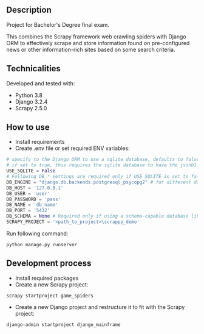 ## Description
Project for Bachelor's Degree final exam.

This combines the Scrapy framework web crawling spiders with Django ORM to effectively scrape and store information 
found on pre-configured news or other information-rich sites based on some search criteria.

## Technicalities
Developed and tested with:
-  Python 3.8
-  Django 3.2.4
-  Scrapy 2.5.0

## How to use
- Install requirements
- Create .env file or set required ENV variables:
```python
# specify to the Django ORM to use a sqlite database, defaults to false; 
# if set to true, this requires the sqlite database to have the jsonb1 update/patch
USE_SQLITE = False 
# Following DB_* settings are required only if USE_SQLITE is set to false
DB_ENGINE = "django.db.backends.postgresql_psycopg2" # for different databases, see https://docs.djangoproject.com/en/3.2/ref/settings/#engine
DB_HOST = '127.0.0.1' 
DB_USER = 'user'
DB_PASSWORD = 'pass'
DB_NAME = 'db_name'
DB_PORT = '5432'
DB_SCHEMA = None # Required only if using a schema-capable database like PostgreSQL, and schema is not public
SCRAPY_PROJECT = '<path_to_project>\scrappy_demo'
```

Run following command:
```
python manage.py runserver
```

## Development process
- Install required packages
- Create a new Scrapy project:
```angular2html
scrapy startproject game_spiders
```
- Create a new Django project and restructure it to fit with the Scrapy project:
```angular2html
django-admin startproject django_mainframe
```